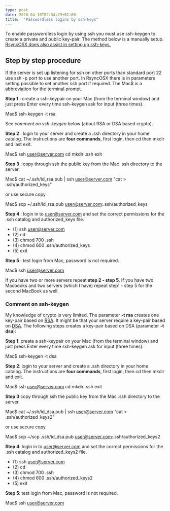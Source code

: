 ```yaml
---
type: post
date: 2020-04-16T09:34:29+02:00
title:  "Passwordless logins by ssh-keys"
---
```


To enable passwordless login by using ssh you must use ssh-keygen to create a private and public key-pair. The method below is a manually setup. [RsyncOSX does also assist in setting up ssh-keys.](/post/ssh/)

## Step by step procedure

If the server is set up listening for ssh on other ports than standard port 22 use ssh -p port to use another port. In RsyncOSX there is in parameters setting possible to set another ssh port if required. The Mac$ is a abbreviation for the terminal prompt.

**Step 1** : create a ssh-keypair on your Mac (from the terminal window) and just press Enter every time ssh-keygen ask for input (three times).

Mac$ ssh-­keygen -­t rsa

See _comment on ssh-keygen_ below (about RSA or DSA based crypto).

**Step 2** : login to your server and create a .ssh directory in your home catalog. The instructions are **four commands**, first login, then cd then mkdir and last exit.

Mac$ ssh user@server.com cd mkdir .ssh exit

**Step 3** : copy through ssh the public key from the Mac .ssh directory to the server.

Mac$ cat ~/.ssh/id_rsa.pub | ssh user@server.com "cat > .ssh/authorized_keys"

or use secure copy

Mac$ scp ~/.ssh/id_rsa.pub user@server.com:.ssh/authorized_keys

**Step 4** : login in to user@server.com and set the correct permissions for the .ssh catalog and authorized_keys file.

* (1) ssh user@server.com
* (2) cd
* (3) chmod 700 .ssh
* (4) chmod 600 .ssh/authorized_keys
* (5) exit

**Step 5** : test login from Mac, password is not required.

Mac$ ssh user@server.com

If you have two or more servers repeat **step 2 - step 5**. If you have two Macbooks and two servers (which I have) repeat step1 - step 5 for the second MacBook as well.

### Comment on ssh-keygen

My knowledge of crypto is very limited. The parameter **-t rsa** creates one key-pair based on <a href="https://en.wikipedia.org/wiki/RSA_(cryptosystem)" target="_blank">RSA</a>. It might be that your server require a key-pair based on <a href="https://en.wikipedia.org/wiki/Digital_Signature_Algorithm" target="_blank">DSA</a>. The following steps creates a key-pair based on DSA (parameter **-t dsa**):

**Step 1**: create a ssh-keypair on your Mac (from the terminal window) and just press Enter every time ssh-keygen ask for input (three times).

Mac$ ssh-­keygen -­t dsa

**Step 2**: login to your server and create a .ssh directory in your home catalog. The instructions are **four commands**, first login, then cd then mkdir and exit.

Mac$ ssh user@server.com cd mkdir .ssh exit

**Step 3** copy through ssh the public key from the Mac .ssh directory to the server.

Mac$ cat ~/.ssh/id_dsa.pub | ssh user@server.com "cat > .ssh/authorized_keys2"

or use secure copy

Mac$ scp ~/scp .ssh/id_dsa.pub user@server.com:.ssh/authorized_keys2

**Step 4**: login in to user@server.com and set the correct permissions for the .ssh catalog and authorized_keys2 file.

* (1) ssh user@server.com
* (2) cd
* (3) chmod 700 .ssh
* (4) chmod 600 .ssh/authorized_keys2
* (5) exit

**Step 5**: test login from Mac, password is not required.

Mac$ ssh user@server.com
